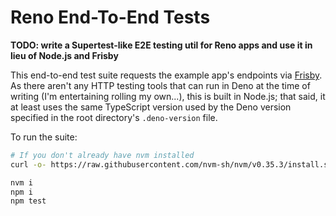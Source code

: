 # Reno End-To-End Tests

**TODO: write a Supertest-like E2E testing util for Reno apps and use it in lieu of Node.js and Frisby**

This end-to-end test suite requests the example app's endpoints via [Frisby](https://github.com/vlucas/frisby). As there aren't any HTTP testing tools that can run in Deno at the time of writing (I'm entertaining rolling my own...), this is built in Node.js; that said, it at least uses the same TypeScript version used by the Deno version specified in the root directory's `.deno-version` file.

To run the suite:

```sh
# If you don't already have nvm installed
curl -o- https://raw.githubusercontent.com/nvm-sh/nvm/v0.35.3/install.sh | bash

nvm i
npm i
npm test
```
